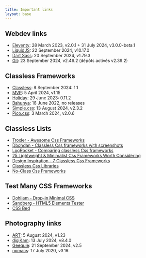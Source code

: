 ```yaml
---
title: Important links
layout: base
---
```

## Webdev links
- [Eleventy](https://github.com/11ty/eleventy): 28 March 2023, v2.0.1 + 31 July 2024, v3.0.0-beta.1
- [LiquidJS](https://github.com/harttle/liquidjs): 22 September 2024, v10.17.0
- [Dart Sass](https://github.com/sass/dart-sass): 20 September 2024, v1.79.3
- [Git](https://git-scm.com/download/linux): 23 September 2024, v2.46.2 (dépôts activés v2.39.2)

## Classless Frameworks
- [Classless](https://github.com/emareg/classlesscss): 8 September 2024: 1.1
- [MVP](https://github.com/andybrewer/mvp/): 5 April 2024, v1.15
- [Holiday](https://github.com/EvgenyOrekhov/holiday.css): 29 June 2023: 0.11.2
- [Bahunya](https://github.com/kimeiga/bahunya): 16 June 2022, no releases
- [Simple.css](https://github.com/kevquirk/simple.css): 13 August 2024, v2.3.2
- [Pico.css](https://github.com/picocss/pico): 3 March 2024,  v2.0.6

## Classless Lists
- [Troxler - Awesome Css Frameworks](https://github.com/troxler/awesome-css-frameworks)
- [Dbohdan - Classless Css frameworks with screenshots](https://github.com/dbohdan/classless-css)
- [LogRocket - Comparing classless Css frameworks](https://blog.logrocket.com/comparing-classless-css-frameworks/)
- [25 Lightweight & Minimalist Css Frameworks Worth Considering](https://speckyboy.com/responsive-lightweight-css-frameworks/)
- [Design Inspiration - 7 Classless Css Frameworks](https://www.designinspiration.info/classless-css-frameworks/)
- [Classless Css Libraries](https://saeedesmaili.com/notes/classless-css-libraries/)
- [No-Class Css Frameworks](https://css-tricks.com/no-class-css-frameworks/)

## Test Many CSS Frameworks
- [Dohliam - Drop-in Minimal CSS](https://dohliam.github.io/dropin-minimal-css/)
- [Sandberg - HTML5 Elements Tester](https://alexandersandberg.github.io/html5-elements-tester/)
- [CSS Bed](https://www.cssbed.com/)

## Photography links
- [ART](https://bitbucket.org/agriggio/art/downloads/): 5 August 2024, v1.23
- [digiKam](https://download.kde.org/stable/digikam/): 13 July 2024, v8.4.0
- [Geequie](https://github.com/BestImageViewer/geeqie): 21 September 2024, v2.5
- [nomacs](https://github.com/nomacs/nomacs): 17 July 2020, v3.16